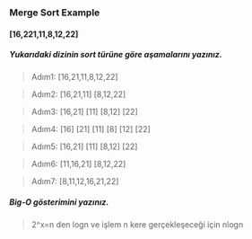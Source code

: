 ### Merge Sort Example

####  [16,221,11,8,12,22] 



##### Yukarıdaki dizinin sort türüne göre aşamalarını yazınız.

> Adım1: 									[16,21,11,8,12,22]

> Adım2:				[16,21,11]							[8,12,22]

> Adım3:			[16,21]	[11]						[8,12]	[22]

> Adım4:		[16]	[21]	[11]					[8]	[12]	[22]

> Adım5:			[16,21]	[11]						[8,12]	[22]

> Adım6:				[11,16,21]							[8,12,22]

> Adım7:									[8,11,12,16,21,22]

##### Big-O gösterimini yazınız.

> 2^x=n den logn ve işlem n kere gerçekleşeceği için nlogn



